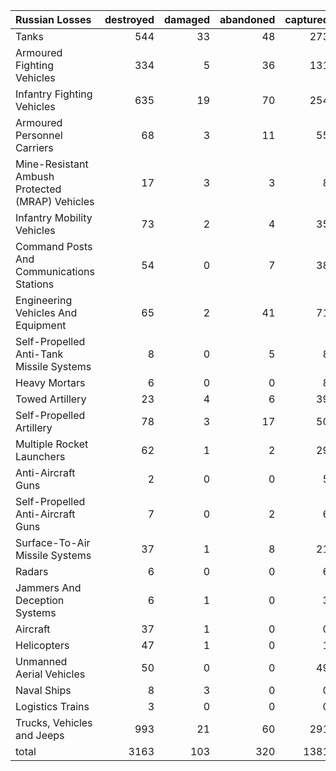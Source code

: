 | Russian Losses                                   |   destroyed |   damaged |   abandoned |   captured |   total |
|:-------------------------------------------------|------------:|----------:|------------:|-----------:|--------:|
| Tanks                                            |         544 |        33 |          48 |        273 |     898 |
| Armoured Fighting Vehicles                       |         334 |         5 |          36 |        131 |     506 |
| Infantry Fighting Vehicles                       |         635 |        19 |          70 |        254 |     978 |
| Armoured Personnel Carriers                      |          68 |         3 |          11 |         55 |     137 |
| Mine-Resistant Ambush Protected  (MRAP) Vehicles |          17 |         3 |           3 |          8 |      31 |
| Infantry Mobility Vehicles                       |          73 |         2 |           4 |         35 |     114 |
| Command Posts And Communications Stations        |          54 |         0 |           7 |         38 |      99 |
| Engineering Vehicles And Equipment               |          65 |         2 |          41 |         71 |     179 |
| Self-Propelled Anti-Tank Missile Systems         |           8 |         0 |           5 |          8 |      21 |
| Heavy Mortars                                    |           6 |         0 |           0 |          8 |      14 |
| Towed Artillery                                  |          23 |         4 |           6 |         39 |      72 |
| Self-Propelled Artillery                         |          78 |         3 |          17 |         50 |     148 |
| Multiple Rocket Launchers                        |          62 |         1 |           2 |         29 |      94 |
| Anti-Aircraft Guns                               |           2 |         0 |           0 |          5 |       7 |
| Self-Propelled Anti-Aircraft Guns                |           7 |         0 |           2 |          6 |      15 |
| Surface-To-Air Missile Systems                   |          37 |         1 |           8 |         21 |      67 |
| Radars                                           |           6 |         0 |           0 |          6 |      12 |
| Jammers And Deception Systems                    |           6 |         1 |           0 |          3 |      10 |
| Aircraft                                         |          37 |         1 |           0 |          0 |      38 |
| Helicopters                                      |          47 |         1 |           0 |          1 |      49 |
| Unmanned Aerial Vehicles                         |          50 |         0 |           0 |         49 |      99 |
| Naval Ships                                      |           8 |         3 |           0 |          0 |      11 |
| Logistics Trains                                 |           3 |         0 |           0 |          0 |       3 |
| Trucks, Vehicles and Jeeps                       |         993 |        21 |          60 |        291 |    1365 |
| total                                            |        3163 |       103 |         320 |       1381 |    4967 |